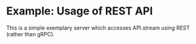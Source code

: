 # Example: Usage of REST API

This is a simple exemplary server which accesses API.stream using REST (rather than gRPC).